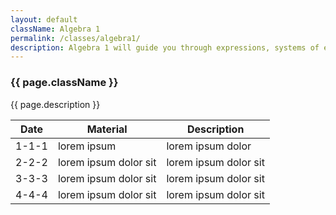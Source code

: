 ```yaml
---
layout: default
className: Algebra 1
permalink: /classes/algebra1/
description: Algebra 1 will guide you through expressions, systems of equations, functions, real numbers, inequalities, exponents, polynomials, radical and rational expressions.
---
```

### {{ page.className }}
{{ page.description }}


Date | Material          | Description               |
--------------------- | --------------------- | --------------------- |
1-1-1             | lorem ipsum           | lorem ipsum dolor     |
2-2-2 | lorem ipsum dolor sit | lorem ipsum dolor sit |
3-3-3 | lorem ipsum dolor sit | lorem ipsum dolor sit |
4-4-4 | lorem ipsum dolor sit | lorem ipsum dolor sit |